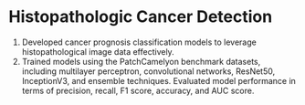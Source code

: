 # Histopathologic Cancer Detection

1. Developed cancer prognosis classification models to leverage histopathological image data effectively.
2. Trained models using the PatchCamelyon benchmark datasets, including multilayer perceptron, convolutional networks, ResNet50, InceptionV3, and ensemble techniques. Evaluated model performance in terms of precision, recall, F1 score, accuracy, and AUC score.
